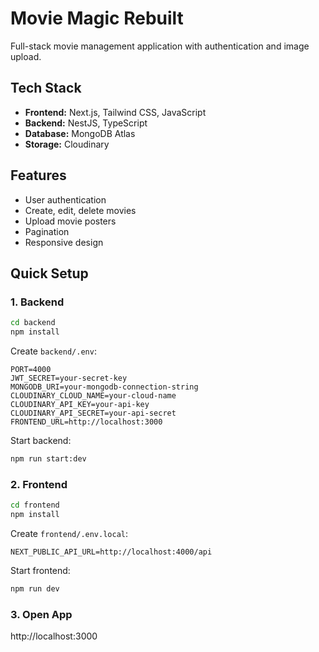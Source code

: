 # Movie Magic Rebuilt

Full-stack movie management application with authentication and image upload.

## Tech Stack

- **Frontend:** Next.js, Tailwind CSS, JavaScript
- **Backend:** NestJS, TypeScript
- **Database:** MongoDB Atlas
- **Storage:** Cloudinary

## Features

- User authentication
- Create, edit, delete movies
- Upload movie posters
- Pagination
- Responsive design

## Quick Setup

### 1. Backend

```bash
cd backend
npm install
```

Create `backend/.env`:
```
PORT=4000
JWT_SECRET=your-secret-key
MONGODB_URI=your-mongodb-connection-string
CLOUDINARY_CLOUD_NAME=your-cloud-name
CLOUDINARY_API_KEY=your-api-key
CLOUDINARY_API_SECRET=your-api-secret
FRONTEND_URL=http://localhost:3000
```

Start backend:
```bash
npm run start:dev
```

### 2. Frontend

```bash
cd frontend
npm install
```

Create `frontend/.env.local`:
```
NEXT_PUBLIC_API_URL=http://localhost:4000/api
```

Start frontend:
```bash
npm run dev
```

### 3. Open App

http://localhost:3000

